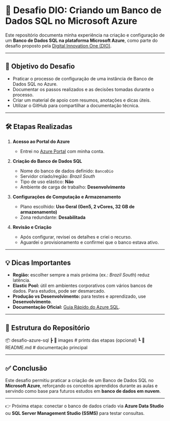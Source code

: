 # 📘 Desafio DIO: Criando um Banco de Dados SQL no Microsoft Azure

Este repositório documenta minha experiência na criação e configuração de um **Banco de Dados SQL na plataforma Microsoft Azure**, como parte do desafio proposto pela [Digital Innovation One (DIO)](https://www.dio.me/).

---

## 🚀 Objetivo do Desafio

- Praticar o processo de configuração de uma instância de Banco de Dados SQL no Azure.  
- Documentar os passos realizados e as decisões tomadas durante o processo.  
- Criar um material de apoio com resumos, anotações e dicas úteis.  
- Utilizar o GitHub para compartilhar a documentação técnica.  

---

## 🛠️ Etapas Realizadas

1. **Acesso ao Portal do Azure**  
   - Entrei no [Azure Portal](https://portal.azure.com) com minha conta.  

2. **Criação do Banco de Dados SQL**  
   - Nome do banco de dados definido: `BancoDio`  
   - Servidor criado/região: *Brazil South*  
   - Tipo de uso elástico: **Não**  
   - Ambiente de carga de trabalho: **Desenvolvimento**  

3. **Configurações de Computação e Armazenamento**  
   - Plano escolhido: **Uso Geral (Gen5, 2 vCores, 32 GB de armazenamento)**  
   - Zona redundante: **Desabilitada**  

4. **Revisão e Criação**  
   - Após configurar, revisei os detalhes e criei o recurso.  
   - Aguardei o provisionamento e confirmei que o banco estava ativo.  

---

## 💡 Dicas Importantes

- **Região:** escolher sempre a mais próxima (ex.: *Brazil South*) reduz latência.  
- **Elastic Pool:** útil em ambientes corporativos com vários bancos de dados. Para estudos, pode ser desmarcado.  
- **Produção vs Desenvolvimento:** para testes e aprendizado, use **Desenvolvimento**.  
- **Documentação Oficial:** [Guia Rápido do Azure SQL](https://learn.microsoft.com/pt-br/azure/azure-sql/managed-instance/instance-create-quickstart?view=azuresql&tabs=azure-portal).  

---

## 📂 Estrutura do Repositório

📦 desafio-azure-sql
┣ 📂 images # prints das etapas (opcional)
┗ 📜 README.md # documentação principal

---

## ✅ Conclusão

Este desafio permitiu praticar a criação de um Banco de Dados SQL no **Microsoft Azure**, reforçando os conceitos aprendidos durante as aulas e servindo como base para futuros estudos em **banco de dados em nuvem**.

---

👉 Próxima etapa: conectar o banco de dados criado via **Azure Data Studio** ou **SQL Server Management Studio (SSMS)** para testar consultas.
